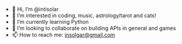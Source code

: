 - 👋 Hi, I’m @intisolar
- 👀 I’m interested in coding, music, astrology/tarot and cats!
- 🌱 I’m currently learning Python
- 💞️ I’m looking to collaborate on building APIs in general and games
- 📫 How to reach me: insolgar@gmail.com

<!---
intisolar/intisolar is a ✨ special ✨ repository because its `README.md` (this file) appears on your GitHub profile.
You can click the Preview link to take a look at your changes.
--->
